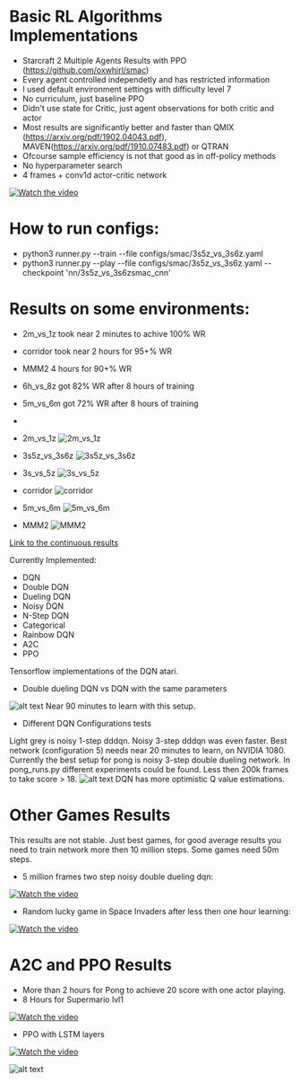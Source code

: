 # Basic RL Algorithms Implementations
* Starcraft 2 Multiple Agents Results with PPO (https://github.com/oxwhirl/smac)
* Every agent controlled independetly and has restricted information
* I used default environment settings with difficulty level 7
* No curriculum, just baseline PPO
* Didn't use state for Critic, just agent observations for both critic and actor
* Most results are significantly better and faster than QMIX (https://arxiv.org/pdf/1902.04043.pdf), MAVEN(https://arxiv.org/pdf/1910.07483.pdf) or QTRAN
* Ofcourse sample efficiency is not that good as in off-policy methods
* No hyperparameter search
* 4 frames + conv1d actor-critic network

[![Watch the video](https://github.com/Denys88/dqn_atari/blob/master/pictures/smac/mmm2.gif)](https://www.youtube.com/watch?v=F_IfFz-s-iQ)

# How to run configs:
* python3 runner.py --train --file configs/smac/3s5z_vs_3s6z.yaml
* python3 runner.py --play --file configs/smac/3s5z_vs_3s6z.yaml --checkpoint 'nn/3s5z_vs_3s6zsmac_cnn'

# Results on some environments:
* 2m_vs_1z took near 2 minutes to achive 100% WR
* corridor took near 2 hours for 95+% WR
* MMM2 4 hours for 90+% WR
* 6h_vs_8z got 82% WR after 8 hours of training
* 5m_vs_6m got 72% WR after 8 hours of training
  
* 

* 2m_vs_1z
![2m_vs_1z](https://github.com/Denys88/dqn_atari/blob/master/pictures/smac/2m_vs_1z.png)
* 3s5z_vs_3s6z
![3s5z_vs_3s6z](https://github.com/Denys88/dqn_atari/blob/master/pictures/smac/3s5z_vs_3s6z.png)
* 3s_vs_5z
![3s_vs_5z](https://github.com/Denys88/dqn_atari/blob/master/pictures/smac/3s_vs_5z.png)
* corridor
![corridor](https://github.com/Denys88/dqn_atari/blob/master/pictures/smac/corridor.png)
* 5m_vs_6m
![5m_vs_6m](https://github.com/Denys88/dqn_atari/blob/master/pictures/smac/5m_vs_6m.png)
* MMM2
![MMM2](https://github.com/Denys88/dqn_atari/blob/master/pictures/smac/MMM2.png)





[Link to the continuous results](https://github.com/Denys88/rl_games/blob/master/CONTINUOUS_RESULTS.md)

Currently Implemented:
* DQN
* Double DQN
* Dueling DQN
* Noisy DQN
* N-Step DQN
* Categorical
* Rainbow DQN
* A2C
* PPO


Tensorflow implementations of the DQN atari.

* Double dueling DQN vs DQN with the same parameters

![alt text](https://github.com/Denys88/dqn_atari/blob/master/pictures/dqn_vs_dddqn.png)
Near 90 minutes to learn with this setup.


* Different DQN Configurations tests

Light grey is noisy 1-step dddqn.
Noisy 3-step dddqn was even faster.
Best network (configuration 5) needs near 20 minutes to learn, on NVIDIA 1080.
Currently the best setup for pong is noisy 3-step double dueling network.
In pong_runs.py different experiments could be found.
Less then 200k frames to take score > 18.
![alt text](https://github.com/Denys88/dqn_atari/blob/master/pictures/pong_dqn.png)
DQN has more optimistic Q value estimations.

# Other Games Results
This results are not stable. Just best games, for good average results you need to train network more then 10 million steps.
Some games need 50m steps.

* 5 million frames two step noisy double dueling dqn:

[![Watch the video](https://j.gifs.com/K1OL6r.gif)](https://youtu.be/Lu9Cm9K_6ms)

* Random lucky game in Space Invaders after less then one hour learning:

[![Watch the video](https://j.gifs.com/D1RQE5.gif)](https://www.youtube.com/watch?v=LO0RL437rh4)


# A2C and PPO Results
* More than 2 hours for Pong to achieve 20 score with one actor playing. 
* 8 Hours for Supermario lvl1

[![Watch the video](https://j.gifs.com/nxOYyp.gif)](https://www.youtube.com/watch?v=T9ujS3HIvMY)

* PPO with LSTM layers

[![Watch the video](https://j.gifs.com/YWV9W0.gif)](https://www.youtube.com/watch?v=fjY4AWbmhHg)


![alt text](https://github.com/Denys88/dqn_atari/blob/master/pictures/mario_random_stages.png)
